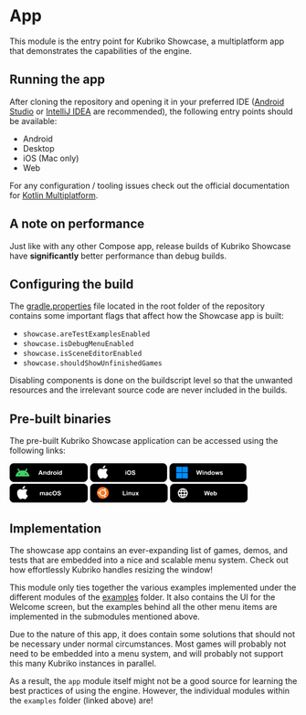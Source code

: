 # App

This module is the entry point for Kubriko Showcase, a multiplatform app that demonstrates the capabilities of the engine.

## Running the app

After cloning the repository and opening it in your preferred IDE ([Android Studio](https://developer.android.com/studio)
or [IntelliJ IDEA](https://www.jetbrains.com/idea/) are recommended), the following entry points should be available:

- Android
- Desktop
- iOS (Mac only)
- Web

For any configuration / tooling issues check out the official documentation
for [Kotlin Multiplatform](https://kotlinlang.org/docs/multiplatform-intro.html#learn-key-concepts).

## A note on performance

Just like with any other Compose app, release builds of Kubriko Showcase have **significantly** better performance than debug builds.

## Configuring the build

The [gradle.properties](https://github.com/pandulapeter/kubriko/blob/main/gradle.properties) file located in the root folder of the repository contains
some important flags that affect how the Showcase app is built:

- `showcase.areTestExamplesEnabled`
- `showcase.isDebugMenuEnabled`
- `showcase.isSceneEditorEnabled`
- `showcase.shouldShowUnfinishedGames`

Disabling components is done on the buildscript level so that the unwanted resources and the irrelevant source code are never included in the builds.

## Pre-built binaries

The pre-built Kubriko Showcase application can be accessed using the following links:

[<img src="../documentation/images/badge_android.png" alt="Download for Android" height="33px" />](https://play.google.com/store/apps/details?id=com.pandulapeter.kubrikoShowcase)
[<img src="../documentation/images/badge_ios.png" alt="Download for iOS" height="33px" />](https://apps.apple.com/app/id6743525729)
[<img src="../documentation/images/badge_windows.png" alt="Download for Windows" height="33px" />](https://store.steampowered.com/app/3585120/Kubriko_Showcase/)
[<img src="../documentation/images/badge_macos.png" alt="Download for macOS" height="33px" />](https://store.steampowered.com/app/3585120/Kubriko_Showcase/)
[<img src="../documentation/images/badge_linux.png" alt="Download for Linux" height="33px" />](https://store.steampowered.com/app/3585120/Kubriko_Showcase/)
[<img src="../documentation/images/badge_web.png" alt="Download for Web" height="33px" />](https://pandulapeter.github.io/kubriko/)

## Implementation

The showcase app contains an ever-expanding list of games, demos, and tests that are embedded into a nice and scalable menu system.
Check out how effortlessly Kubriko handles resizing the window!

This module only ties together the various examples implemented under the different modules of
the [examples](https://github.com/pandulapeter/kubriko/tree/main/examples) folder.
It also contains the UI for the Welcome screen, but the examples behind all the other menu items are implemented in the submodules mentioned above.

Due to the nature of this app, it does contain some solutions that should not be necessary under normal circumstances.
Most games will probably not need to be embedded into a menu system, and will probably not support this many Kubriko instances in parallel.

As a result, the `app` module itself might not be a good source for learning the best practices of using the engine.
However, the individual modules within the `examples` folder (linked above) are!
